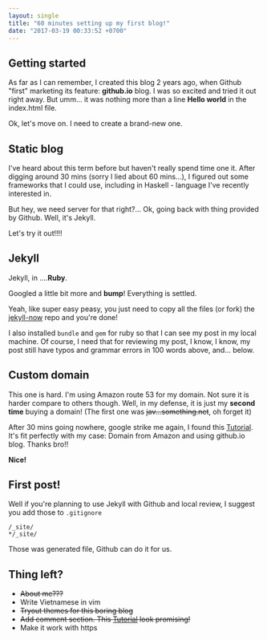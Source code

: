 ```yaml
---
layout: single
title: "60 minutes setting up my first blog!"
date: "2017-03-19 00:33:52 +0700"
---
```



## Getting started
As far as I can remember, I created this blog 2 years ago, when Github "first" marketing its feature: __github.io__ blog. I was so excited and tried it out right away. But umm... it was nothing more than a line __Hello world__ in the index.html file.

Ok, let's move on. I need to create a brand-new one.

## Static blog

I've heard about this term before but haven't really spend time one it. After digging around 30 mins (sorry I lied about 60 mins...), I figured out some frameworks that I could use, including in Haskell - language I've recently interested in.

But hey, we need server for that right?... Ok, going back with thing provided by Github. Well, it's Jekyll.

Let's try it out!!!!

## Jekyll
Jekyll, in ....__Ruby__.

Googled a little bit more and __bump__! Everything is settled.

Yeah, like super easy peasy, you just need to copy all the files (or fork) the [jekyll-now](https://github.com/barryclark/jekyll-now) repo and you're done!

I also installed `bundle` and `gem` for ruby so that I can see my post in my local machine. Of course, I need that for reviewing my post, I know, I know, my post still have typos and grammar errors in 100 words above, and... below.

## Custom domain
This one is hard. I'm using Amazon route 53 for my domain. Not sure it is harder compare to others though. Well, in my defense, it is just my __second time__ buying a domain! (The first one was ~~jav...something.net~~, oh forget it)

After 30 mins going nowhere, google strike me again, I found this [Tutorial](http://sophiafeng.com/technical/2015/02/12/setting-up-custom-domain-name-with-github-pages-and-amazon-route-53/). It's fit perfectly with my case: Domain from Amazon and using github.io blog. Thanks bro!!

__Nice!__

## First post!
Well if you're planning to use Jekyll with Github and local review, I suggest you add those to `.gitignore`
```
/_site/
*/_site/
```
Those was generated file, Github can do it for us.

## Thing left?

- ~~About me???~~
- Write Vietnamese in vim
- ~~Tryout themes for this boring blog~~
- ~~Add comment section. This [Tutorial](https://mademistakes.com/articles/jekyll-static-comments/) look promising!~~
- Make it work with https
